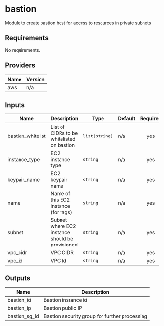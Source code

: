 # bastion

Module to create bastion host for access to resources in private subnets

## Requirements

No requirements.

## Providers

| Name | Version |
|------|---------|
| aws | n/a |

## Inputs

| Name | Description | Type | Default | Required |
|------|-------------|------|---------|:--------:|
| bastion\_whitelist | List of CIDRs to be whitelisted on bastion | `list(string)` | n/a | yes |
| instance\_type | EC2 instance type | `string` | n/a | yes |
| keypair\_name | EC2 keypair name | `string` | n/a | yes |
| name | Name of this EC2 instance (for tags) | `string` | n/a | yes |
| subnet | Subnet where EC2 instance should be provisioned | `string` | n/a | yes |
| vpc\_cidr | VPC CIDR | `string` | n/a | yes |
| vpc\_id | VPC Id | `string` | n/a | yes |

## Outputs

| Name | Description |
|------|-------------|
| bastion\_id | Bastion instance id |
| bastion\_ip | Bastion public IP |
| bastion\_sg\_id | Bastion security group for further processing |
